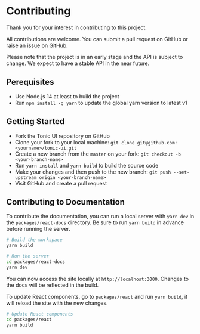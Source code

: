 # Contributing

Thank you for your interest in contributing to this project.

All contributions are welcome. You can submit a pull request on GitHub or raise an issue on GitHub.

Please note that the project is in an early stage and the API is subject to change. We expect to have a stable API in the near future.

## Perequisites

* Use Node.js 14 at least to build the project
* Run `npm install -g yarn` to update the global yarn version to latest v1


## Getting Started

* Fork the Tonic UI repository on GitHub
* Clone your fork to your local machine: `git clone git@github.com:<yourname>/tonic-ui.git`
* Create a new branch from the `master` on your fork: `git checkout -b <your-branch-name>`
* Run `yarn install` and `yarn build` to build the source code
* Make your changes and then push to the new branch: `git push --set-upstream origin <your-branch-name>`
* Visit GitHub and create a pull request

## Contributing to Documentation

To contribute the documentation, you can run a local server with `yarn dev` in the `packages/react-docs` directory. Be sure to run `yarn build` in advance before running the server.

```bash
# Build the workspace
yarn build
```

```bash
# Run the server
cd packages/react-docs
yarn dev
```

You can now access the site locally at `http://localhost:3000`. Changes to the docs will be reflected in the build.

To update React components, go to `packages/react` and run `yarn build`, it will reload the site with the new changes.

```bash
# Update React components
cd packages/react
yarn build
```
